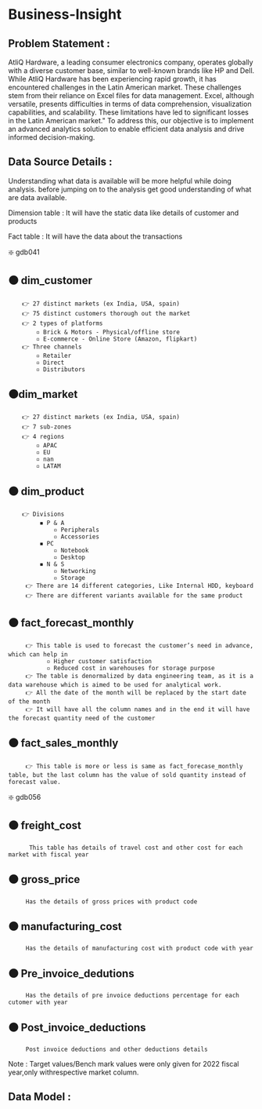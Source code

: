 # Business-Insight
## Problem Statement :
AtliQ Hardware, a leading consumer electronics company, operates globally with a diverse customer base, similar to well-known brands like HP and Dell. While AtliQ Hardware has been experiencing rapid growth, it has encountered challenges in the Latin American market. These challenges stem from their reliance on Excel files for data management. Excel, although versatile, presents difficulties in terms of data comprehension, visualization capabilities, and scalability. These limitations have led to significant losses in the Latin American market." To address this, our objective is to implement an advanced analytics solution to enable efficient data analysis and drive informed decision-making.
## Data Source Details :
Understanding what data is available will be more helpful while doing analysis. before jumping on to the analysis get good understanding of what are data available.

Dimension table : It will have the static data like details of customer and products

Fact table : It will have the data about the transactions

❇️ gdb041
  ## ⚫ dim_customer
        👉 27 distinct markets (ex India, USA, spain) 
        👉 75 distinct customers thorough out the market
        👉 2 types of platforms
            ▫️ Brick & Motors - Physical/offline store
            ▫️ E-commerce - Online Store (Amazon, flipkart)
        👉 Three channels
            ▫️ Retailer
            ▫️ Direct
            ▫️ Distributors
  ## ⚫dim_market
        👉 27 distinct markets (ex India, USA, spain)
        👉 7 sub-zones
        👉 4 regions
            ▫️ APAC
            ▫️ EU
            ▫️ nan
            ▫️ LATAM
   ## ⚫ dim_product
        👉 Divisions
             ◾ P & A
                 ▫️ Peripherals
                 ▫️ Accessories
             ◾ PC
                 ▫️ Notebook
                 ▫️ Desktop
             ◾ N & S
                 ▫️ Networking
                 ▫️ Storage
         👉 There are 14 different categories, Like Internal HDD, keyboard
         👉 There are different variants available for the same product
   ## ⚫ fact_forecast_monthly
         👉 This table is used to forecast the customer’s need in advance, which can help in 
               ▫️ Higher customer satisfaction 
               ▫️ Reduced cost in warehouses for storage purpose
         👉 The table is denormalized by data engineering team, as it is a data warehouse which is aimed to be used for analytical work.
         👉 All the date of the month will be replaced by the start date of the month
         👉 It will have all the column names and in the end it will have the forecast quantity need of the customer
   ## ⚫ fact_sales_monthly
         👉 This table is more or less is same as fact_forecase_monthly table, but the last column has the value of sold quantity instead of forecast value.
❇️ gdb056
  ## ⚫ freight_cost
          This table has details of travel cost and other cost for each market with fiscal year
  ## ⚫ gross_price
         Has the details of gross prices with product code
  ## ⚫ manufacturing_cost
         Has the details of manufacturing cost with product code with year
  ## ⚫ Pre_invoice_dedutions
         Has the details of pre invoice deductions percentage for each cutomer with year
  ## ⚫ Post_invoice_deductions
         Post invoice deductions and other deductions details
Note : Target values/Bench mark values were only given for 2022 fiscal year,only withrespective market column.
## Data Model :

